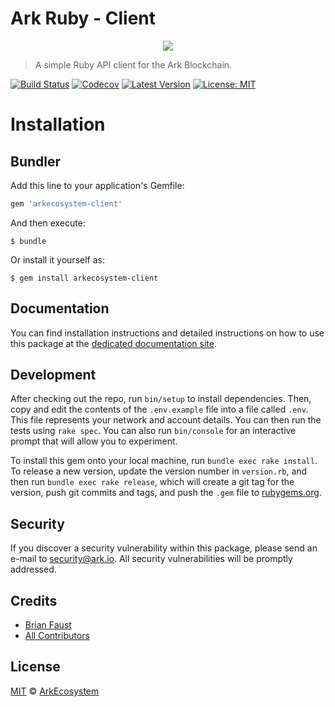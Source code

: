 # Ark Ruby - Client

<p align="center">
    <img src="https://github.com/ArkEcosystem/ruby-client/blob/master/banner.png" />
</p>

> A simple Ruby API client for the Ark Blockchain.

[![Build Status](https://img.shields.io/travis/ArkEcosystem/ruby-client/master.svg)](https://travis-ci.org/ArkEcosystem/ruby-client)
[![Codecov](https://codecov.io/gh/arkecosystem/ruby-client)](https://img.shields.io/codecov/c/github/arkecosystem/ruby-client.svg)
[![Latest Version](https://img.shields.io/github/release/ArkEcosystem/ruby-client.svg)](https://github.com/ArkEcosystem/ruby-client/releases)
[![License: MIT](https://img.shields.io/badge/License-MIT-yellow.svg)](https://opensource.org/licenses/MIT)

# Installation

## Bundler

Add this line to your application's Gemfile:

```ruby
gem 'arkecosystem-client'
```

And then execute:

    $ bundle

Or install it yourself as:

    $ gem install arkecosystem-client

## Documentation

You can find installation instructions and detailed instructions on how to use this package at the [dedicated documentation site](https://docs.ark.io/v1.0/docs/clients-ruby).

## Development

After checking out the repo, run `bin/setup` to install dependencies. Then, copy and edit the contents of the `.env.example` file into a file called `.env`. This file represents your network and account details. You can then run the tests using `rake spec`. You can also run `bin/console` for an interactive prompt that will allow you to experiment.

To install this gem onto your local machine, run `bundle exec rake install`. To release a new version, update the version number in `version.rb`, and then run `bundle exec rake release`, which will create a git tag for the version, push git commits and tags, and push the `.gem` file to [rubygems.org](https://rubygems.org).

## Security

If you discover a security vulnerability within this package, please send an e-mail to security@ark.io. All security vulnerabilities will be promptly addressed.

## Credits

- [Brian Faust](https://github.com/faustbrian)
- [All Contributors](../../../../contributors)

## License

[MIT](LICENSE) © [ArkEcosystem](https://ark.io)

